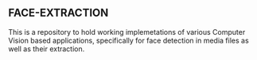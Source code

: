 ## FACE-EXTRACTION

This is a repository to hold working implemetations of various Computer Vision based applications, specifically for face detection in media files as well as their extraction.
